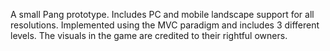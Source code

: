 A small Pang prototype. 
Includes PC and mobile landscape support for all resolutions.
Implemented using the MVC paradigm and includes 3 different levels.
The visuals in the game are credited to their rightful owners.